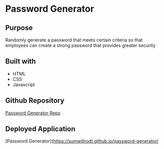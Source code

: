 # Password Generator

## Purpose
Randomly generate a password that meets certain criteria so that employees can create a strong password that provides greater security

## Built with
* HTML
* CSS
* Javascript

## Github Repository
[Password Generator Repo](https://github.com/sumwillrodt/password-generator.git)

## Deployed Application
[Password Generator](https://sumwillrodt.github.io/password-generator/